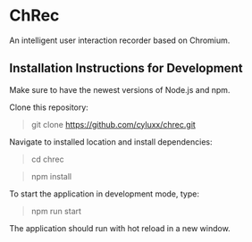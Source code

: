 # ChRec
An intelligent user interaction recorder based on Chromium.

## Installation Instructions for Development
Make sure to have the newest versions of Node.js and npm.

Clone this repository:
> git clone https://github.com/cyluxx/chrec.git

Navigate to installed location and install dependencies:
> cd chrec

> npm install

To start the application in development mode, type:
> npm run start

The application should run with hot reload in a new window.
